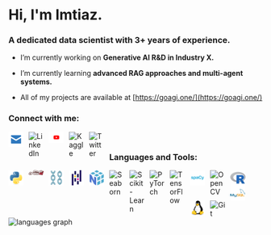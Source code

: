 <h1 align="left">Hi, I'm Imtiaz.</h1>
<h3 align="left">A dedicated data scientist with 3+ years of experience.</h3>

- I’m currently working on **Generative AI R&D in Industry X.**

- I’m currently learning **advanced RAG approaches and multi-agent systems.**

- All of my projects are available at [https://goagi.one/](https://goagi.one/)

###

<h3 align="left">Connect with me:</h3>
<p align="left">
  <a href="mailto:imtiaz@goagi.one" onclick="navigator.clipboard.writeText('imtiaz@goagi.one')">
    <img align="left" alt="Email" width="30px" style="padding-right:10px;" src="https://github.com/imtiazx/imtiazx/blob/main/icons/mail.png" />
  </a>
  <a href="https://linkedin.com/in/imtiazx" target="blank">
    <img align="left" alt="LinkedIn" width="30px" style="padding-right:10px;" src="https://raw.githubusercontent.com/rahuldkjain/github-profile-readme-generator/master/src/images/icons/Social/linked-in-alt.svg" />
  </a>
  <a href="https://www.youtube.com/@GoAGI_One" target="blank">
    <img align="left" alt="YouTube" width="30px" style="padding-right:10px;" src="https://github.com/imtiazx/imtiazx/blob/main/icons/youtube.png" />
  </a>
  <a href="https://kaggle.com/ximtiazx" target="blank">
    <img align="left" alt="Kaggle" width="30px" style="padding-right:10px;" src="https://raw.githubusercontent.com/rahuldkjain/github-profile-readme-generator/master/src/images/icons/Social/kaggle.svg" />
  </a>
  <a href="https://twitter.com/goagi_one" target="blank">
    <img align="left" alt="Twitter" width="30px" style="padding-right:10px;" src="https://raw.githubusercontent.com/rahuldkjain/github-profile-readme-generator/master/src/images/icons/Social/twitter.svg" />
  </a>
</p>
<br />

<h3 align="left">Languages and Tools:</h3>
<p align="left">
  <img align="left" alt="Python" width="30px" style="padding-right:10px;" src="https://raw.githubusercontent.com/devicons/devicon/master/icons/python/python-original.svg" />
  <img align="left" alt="Crew AI" width="30px" style="padding-right:10px;" src="https://github.com/imtiazx/imtiazx/blob/main/icons/crewai.png" />
  <img align="left" alt="Langflow" width="30px" style="padding-right:10px;" src="https://github.com/imtiazx/imtiazx/blob/main/icons/langflow.png" />
  <img align="left" alt="Pandas" width="30px" style="padding-right:10px;" src="https://raw.githubusercontent.com/devicons/devicon/2ae2a900d2f041da66e950e4d48052658d850630/icons/pandas/pandas-original.svg" />
  <img align="left" alt="NumPy" width="30px" style="padding-right:10px;" src="https://raw.githubusercontent.com/devicons/devicon/master/icons/numpy/numpy-original.svg" />
  <img align="left" alt="Seaborn" width="30px" style="padding-right:10px;" src="https://seaborn.pydata.org/_images/logo-mark-lightbg.svg" />
  <img align="left" alt="Scikit-Learn" width="30px" style="padding-right:10px;" src="https://upload.wikimedia.org/wikipedia/commons/0/05/Scikit_learn_logo_small.svg" />
  <img align="left" alt="PyTorch" width="30px" style="padding-right:10px;" src="https://www.vectorlogo.zone/logos/pytorch/pytorch-icon.svg" />
  <img align="left" alt="TensorFlow" width="30px" style="padding-right:10px;" src="https://www.vectorlogo.zone/logos/tensorflow/tensorflow-icon.svg" />
  <img align="left" alt="SpaCy" width="30px" style="padding-right:10px;" src="https://github.com/imtiazx/imtiazx/blob/main/icons/spacy.png" />
  <img align="left" alt="OpenCV" width="30px" style="padding-right:10px;" src="https://www.vectorlogo.zone/logos/opencv/opencv-icon.svg" />
  <img align="left" alt="R" width="30px" style="padding-right:10px;" src="https://raw.githubusercontent.com/devicons/devicon/master/icons/r/r-original.svg" />
  <img align="left" alt="MySQL" width="30px" style="padding-right:10px;" src="https://raw.githubusercontent.com/devicons/devicon/master/icons/mysql/mysql-original-wordmark.svg" />
  <img align="left" alt="Linux" width="30px" style="padding-right:10px;" src="https://raw.githubusercontent.com/devicons/devicon/master/icons/linux/linux-original.svg" />
  <img align="left" alt="Git" width="30px" style="padding-right:10px;" src="https://www.vectorlogo.zone/logos/git-scm/git-scm-icon.svg" />
</p>
<br/>


###

<div align="left">
  <img src="https://github-readme-stats.vercel.app/api/top-langs?username=imtiazx&locale=en&hide_title=false&layout=compact&card_width=320&langs_count=5&theme=dracula&hide_border=false" height="150" alt="languages graph"/>
</div>



